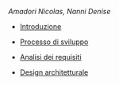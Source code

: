 *Amadori Nicolas, Nanni Denise*

- [Introduzione](sections/introduzione.md)

- [Processo di sviluppo](sections/processo-di-sviluppo.md)

- [Analisi dei requisiti](sections/analisi-requisiti.md)

- [Design architetturale](sections/design-architetturale.md)